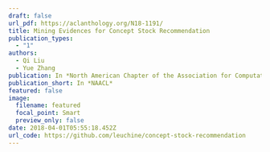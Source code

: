 ```yaml
---
draft: false
url_pdf: https://aclanthology.org/N18-1191/
title: Mining Evidences for Concept Stock Recommendation
publication_types:
  - "1"
authors:
  - Qi Liu
  - Yue Zhang
publication: In *North American Chapter of the Association for Computational Linguistics*
publication_short: In *NAACL*
featured: false
image:
  filename: featured
  focal_point: Smart
  preview_only: false
date: 2018-04-01T05:55:18.452Z
url_code: https://github.com/leuchine/concept-stock-recommendation
---
```

